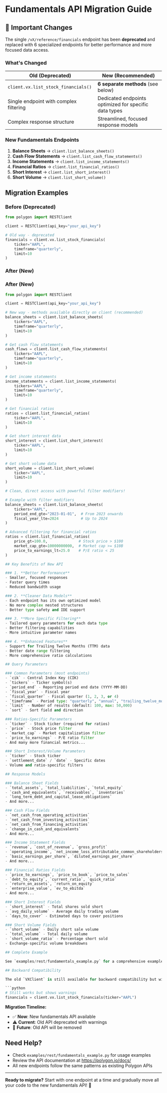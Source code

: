 # Fundamentals API Migration Guide

## 🚨 Important Changes

The single `/vX/reference/financials` endpoint has been **deprecated** and replaced with 6 specialized endpoints for better performance and more focused data access.

### What's Changed

| Old (Deprecated) | New (Recommended) |
|------------------|-------------------|
| `client.vx.list_stock_financials()` | **6 separate methods** (see below) |
| Single endpoint with complex filtering | Dedicated endpoints optimized for specific data types |
| Complex response structure | Streamlined, focused response models |

### New Fundamentals Endpoints

1. **Balance Sheets** → `client.list_balance_sheets()`
2. **Cash Flow Statements** → `client.list_cash_flow_statements()`
3. **Income Statements** → `client.list_income_statements()`
4. **Financial Ratios** → `client.list_financial_ratios()`
5. **Short Interest** → `client.list_short_interest()`
6. **Short Volume** → `client.list_short_volume()`

## Migration Examples

### Before (Deprecated)
```python
from polygon import RESTClient

client = RESTClient(api_key="your_api_key")

# Old way - deprecated
financials = client.vx.list_stock_financials(
    ticker="AAPL",
    timeframe="quarterly",
    limit=10
)
```

### After (New)
### After (New)

```python
from polygon import RESTClient

client = RESTClient(api_key="your_api_key")

# New way - methods available directly on client (recommended)
balance_sheets = client.list_balance_sheets(
    tickers="AAPL",
    timeframe="quarterly", 
    limit=10
)

# Get cash flow statements
cash_flows = client.list_cash_flow_statements(
    tickers="AAPL",
    timeframe="quarterly",
    limit=10
)

# Get income statements  
income_statements = client.list_income_statements(
    tickers="AAPL",
    timeframe="quarterly",
    limit=10
)

# Get financial ratios
ratios = client.list_financial_ratios(
    ticker="AAPL",
    limit=10
)

# Get short interest data
short_interest = client.list_short_interest(
    ticker="AAPL",
    limit=10
)

# Get short volume data
short_volume = client.list_short_volume(
    ticker="AAPL",
    limit=10
)

# Clean, direct access with powerful filter modifiers!

# Example with filter modifiers
balance_sheets = client.list_balance_sheets(
    tickers="AAPL",
    period_end_gte="2023-01-01",  # From 2023 onwards
    fiscal_year_lte=2024          # Up to 2024
)

# Advanced filtering for financial ratios
ratios = client.list_financial_ratios(
    price_gt=100.0,              # Stock price > $100
    market_cap_gte=10000000000,  # Market cap >= $10B
    price_to_earnings_lt=25.0    # P/E ratio < 25
)

## Key Benefits of New API

### 1. **Better Performance**
- Smaller, focused responses
- Faster query times
- Reduced bandwidth usage

### 2. **Cleaner Data Models**
- Each endpoint has its own optimized model
- No more complex nested structures
- Better type safety and IDE support

### 3. **More Specific Filtering**
- Tailored query parameters for each data type
- Better filtering capabilities
- More intuitive parameter names

### 4. **Enhanced Features**
- Support for Trailing Twelve Months (TTM) data
- Better date range filtering
- More comprehensive ratio calculations

## Query Parameters

### Common Parameters (most endpoints)
- `cik` - Central Index Key (CIK)
- `tickers` - Ticker symbol(s)
- `period_end` - Reporting period end date (YYYY-MM-DD)
- `fiscal_year` - Fiscal year
- `fiscal_quarter` - Fiscal quarter (1, 2, 3, or 4)
- `timeframe` - Period type: "quarterly", "annual", "trailing_twelve_months"
- `limit` - Number of results (default: 100, max: 50,000)
- `sort` - Sort field and direction

### Ratios-Specific Parameters
- `ticker` - Stock ticker (required for ratios)
- `price` - Stock price filter
- `market_cap` - Market capitalization filter
- `price_to_earnings` - P/E ratio filter
- And many more financial metrics...

### Short Interest/Volume Parameters
- `ticker` - Stock ticker
- `settlement_date` / `date` - Specific dates
- Volume and ratio-specific filters

## Response Models

### Balance Sheet Fields
- `total_assets`, `total_liabilities`, `total_equity`
- `cash_and_equivalents`, `receivables`, `inventories`
- `long_term_debt_and_capital_lease_obligations`
- And more...

### Cash Flow Fields
- `net_cash_from_operating_activities`
- `net_cash_from_investing_activities` 
- `net_cash_from_financing_activities`
- `change_in_cash_and_equivalents`
- And more...

### Income Statement Fields
- `revenue`, `cost_of_revenue`, `gross_profit`
- `operating_income`, `net_income_loss_attributable_common_shareholders`
- `basic_earnings_per_share`, `diluted_earnings_per_share`
- And more...

### Financial Ratios Fields
- `price_to_earnings`, `price_to_book`, `price_to_sales`
- `debt_to_equity`, `current_ratio`, `quick_ratio`
- `return_on_assets`, `return_on_equity`
- `enterprise_value`, `ev_to_ebitda`
- And more...

### Short Interest Fields
- `short_interest` - Total shares sold short
- `avg_daily_volume` - Average daily trading volume
- `days_to_cover` - Estimated days to cover positions

### Short Volume Fields
- `short_volume` - Daily short sale volume
- `total_volume` - Total daily volume
- `short_volume_ratio` - Percentage short sold
- Exchange-specific volume breakdowns

## Complete Example

See `examples/rest/fundamentals_example.py` for a comprehensive example showing all endpoints.

## Backward Compatibility

The old `VXClient` is still available for backward compatibility but will show deprecation warnings:

```python
# Still works but shows warnings
financials = client.vx.list_stock_financials(ticker="AAPL")
```

**Migration Timeline:**
- ✅ **Now**: New fundamentals API available
- ⚠️ **Current**: Old API deprecated with warnings  
- 🚫 **Future**: Old API will be removed

## Need Help?

- Check `examples/rest/fundamentals_example.py` for usage examples
- Review the API documentation at https://polygon.io/docs/
- All new endpoints follow the same patterns as existing Polygon APIs

---

**Ready to migrate?** Start with one endpoint at a time and gradually move all your code to the new fundamentals API! 🚀